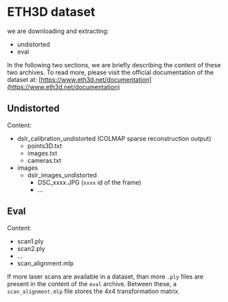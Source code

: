 # ETH3D dataset

we are downloading and extracting:
- undistorted
- eval

In the following two sections, we are briefly describing the content of these two archives. To read more, please visit the official documentation of the dataset at: [https://www.eth3d.net/documentation](https://www.eth3d.net/documentation)

## Undistorted

Content:
- dslr_calibration_undistorted (COLMAP sparse reconstruction output)
    - points3D.txt
    - images.txt
    - cameras.txt
- images
    - dslr_images_undistorted
        - DSC_xxxx.JPG (`xxxx` id of the frame)
        - ...

## Eval

Content:
- scan1.ply
- scan2.ply
- ...
- scan_alignment.mlp

If more laser scans are available in a dataset, than more `.ply` files are present in the content of the `eval` archive. Between these, a `scan_alignment.mlp` file stores the 4x4 transformation matrix.
